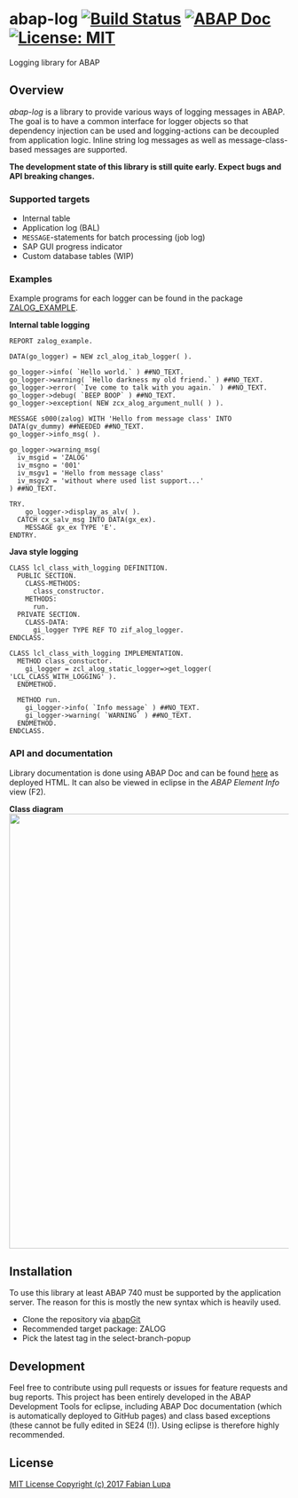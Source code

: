 # abap-log [![Build Status](https://travis-ci.org/flaiker/abap-log.svg?branch=master)](https://travis-ci.org/flaiker/abap-log) [![ABAP Doc](https://img.shields.io/badge/ABAP%20Doc-latest-blue.svg)](https://flaiker.github.io/abap-log/) [![License: MIT](https://img.shields.io/badge/License-MIT-yellow.svg)](https://opensource.org/licenses/MIT)
Logging library for ABAP

## Overview
_abap-log_ is a library to provide various ways of logging messages in ABAP. The goal is to have a common interface for logger objects so that dependency injection can be used and logging-actions can be decoupled from application logic. Inline string log messages as well as message-class-based messages are supported.

**The development state of this library is still quite early. Expect bugs and API breaking changes.**

### Supported targets
- Internal table
- Application log (BAL)
- `MESSAGE`-statements for batch processing (job log)
- SAP GUI progress indicator
- Custom database tables (WIP)

### Examples
Example programs for each logger can be found in the package [ZALOG_EXAMPLE](https://github.com/flaiker/abap-log/tree/master/src/example).

**Internal table logging**
```abap
REPORT zalog_example.

DATA(go_logger) = NEW zcl_alog_itab_logger( ).

go_logger->info( `Hello world.` ) ##NO_TEXT.
go_logger->warning( `Hello darkness my old friend.` ) ##NO_TEXT.
go_logger->error( `Ive come to talk with you again.` ) ##NO_TEXT.
go_logger->debug( `BEEP BOOP` ) ##NO_TEXT.
go_logger->exception( NEW zcx_alog_argument_null( ) ).

MESSAGE s000(zalog) WITH 'Hello from message class' INTO DATA(gv_dummy) ##NEEDED ##NO_TEXT.
go_logger->info_msg( ).

go_logger->warning_msg(
  iv_msgid = 'ZALOG'
  iv_msgno = '001'
  iv_msgv1 = 'Hello from message class'
  iv_msgv2 = 'without where used list support...'
) ##NO_TEXT.

TRY.
    go_logger->display_as_alv( ).
  CATCH cx_salv_msg INTO DATA(gx_ex).
    MESSAGE gx_ex TYPE 'E'.
ENDTRY.
```

**Java style logging**
```abap
CLASS lcl_class_with_logging DEFINITION.
  PUBLIC SECTION.
    CLASS-METHODS:
      class_constructor.
    METHODS:
      run.
  PRIVATE SECTION.
    CLASS-DATA:
      gi_logger TYPE REF TO zif_alog_logger.
ENDCLASS.

CLASS lcl_class_with_logging IMPLEMENTATION.
  METHOD class_constuctor.
    gi_logger = zcl_alog_static_logger=>get_logger( 'LCL_CLASS_WITH_LOGGING' ).
  ENDMETHOD.

  METHOD run.
    gi_logger->info( `Info message` ) ##NO_TEXT.
    gi_logger->warning( `WARNING` ) ##NO_TEXT.
  ENDMETHOD.
ENDCLASS.
```

### API and documentation
Library documentation is done using ABAP Doc and can be found [here](https://flaiker.github.io/abap-log/) as deployed HTML. It can also be viewed in eclipse in the _ABAP Element Info_ view (F2).

**Class diagram**
<img src="https://github.com/flaiker/abap-log/wiki/rendered/API.png" width="784px">


## Installation
To use this library at least ABAP 740 must be supported by the application server. The reason for this is mostly the new syntax which is heavily used.
- Clone the repository via [abapGit](https://github.com/larshp/abapGit)
- Recommended target package: ZALOG
- Pick the latest tag in the select-branch-popup

## Development
Feel free to contribute using pull requests or issues for feature requests and bug reports. This project has been entirely developed in the ABAP Development Tools for eclipse, including ABAP Doc documentation (which is automatically deployed to GitHub pages) and class based exceptions (these cannot be fully edited in SE24 (!)). Using eclipse is therefore highly recommended.

## License
[MIT License Copyright (c) 2017 Fabian Lupa](LICENSE)
